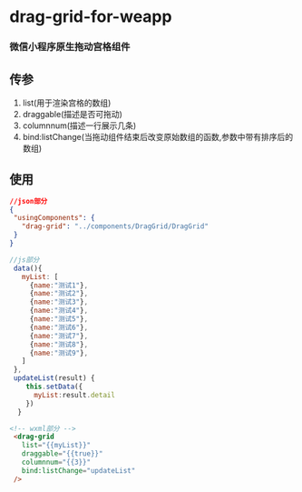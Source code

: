 # drag-grid-for-weapp
### 微信小程序原生拖动宫格组件

## 传参
1. list(用于渲染宫格的数组)
2. draggable(描述是否可拖动)
3. columnnum(描述一行展示几条)
4. bind:listChange(当拖动组件结束后改变原始数组的函数,参数中带有排序后的数组)

 ## 使用
 ```json
 //json部分
 {
  "usingComponents": {
    "drag-grid": "../components/DragGrid/DragGrid"
  }
}
 ```
 ```javascript
 //js部分
  data(){
    myList: [
      {name:"测试1"},
      {name:"测试2"},
      {name:"测试3"},
      {name:"测试4"},
      {name:"测试5"},
      {name:"测试6"},
      {name:"测试7"},
      {name:"测试8"},
      {name:"测试9"},
    ] 
  },
  updateList(result) {
     this.setData({
       myList:result.detail
     })
   }
 ```
 ```html
 <!-- wxml部分 -->
  <drag-grid
    list="{{myList}}"
    draggable="{{true}}"
    columnnum="{{3}}"
    bind:listChange="updateList"
  />
 ```
 

